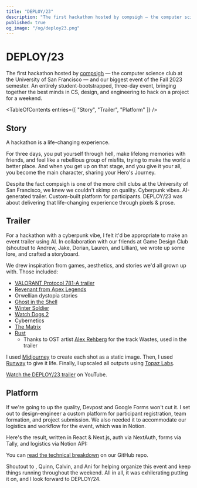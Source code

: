 ```yaml
---
title: "DEPLOY/23"
description: "The first hackathon hosted by compsigh — the computer science club at the University of San Francisco — and our biggest event of the Fall 2023 semester. An entirely student-bootstrapped, three-day event, bringing together the best minds in CS, design, and engineering to hack on a project for a weekend."
published: true
og_image: "/og/deploy23.png"
---
```


# DEPLOY/23

The first hackathon hosted by [compsigh](/projects/compsigh) — the computer science club at the University of San Francisco — and our biggest event of the Fall 2023 semester. An entirely student-bootstrapped, three-day event, bringing together the best minds in CS, design, and engineering to hack on a project for a weekend.

<TableOfContents
  entries={[
    "Story",
    "Trailer",
    "Platform"
  ]}
/>

<GalleryCard
  src="/assets/deploy-intro.gif"
/>

## Story

A hackathon is a life-changing experience.

For three days, you put yourself through hell, make lifelong memories with friends, and feel like a rebellious group of misfits, trying to make the world a better place. And when you get up on that stage, and you give it your all, you become the main character, sharing your Hero's Journey.

Despite the fact compsigh is one of the more chill clubs at the University of San Francisco, we knew we couldn't skimp on quality. Cyberpunk vibes. AI-generated trailer. Custom-built platform for participants. DEPLOY/23 was about delivering that life-changing experience through pixels & prose.

## Trailer

For a hackathon with a cyberpunk vibe, I felt it'd be appropriate to make an event trailer using AI. In collaboration with our friends at Game Design Club (shoutout to Andrew, Jake, Dorian, Lauren, and Lillian), we wrote up some lore, and crafted a storyboard.

<GalleryCard
  src="/assets/deploy-storyboard.jpg"
  alt="A picture of the DEPLOY/23 trailer storyboard, drawn out on a whiteboard"
/>

We drew inspiration from games, aesthetics, and stories we'd all grown up with. Those included:

- [VALORANT Protocol 781-A trailer](https://youtube.com/watch?v=h6i8lM3egvI)
- [Revenant from Apex Legends](https://youtube.com/watch?v=75szF5i41Bw)
- Orwellian dystopia stories
- [Ghost in the Shell](https://en.wikipedia.org/wiki/Ghost_in_the_Shell_(1995_film))
- [Winter Soldier](https://youtube.com/watch?v=2bWWBjKEiZA)
- [Watch Dogs 2](https://ubisoft.com/en-us/game/watch-dogs/watch-dogs-2)
- Cybernetics
- [The Matrix](https://en.wikipedia.org/wiki/The_Matrix)
- [Rust](https://rust.facepunch.com)
  - Thanks to OST artist [Alex Rehberg](https://alexrehberg.com) for the track Wastes, used in the trailer

I used [Midjourney](https://midjourney.com) to create each shot as a static image. Then, I used [Runway](https://runwayml.com) to give it life. Finally, I upscaled all outputs using [Topaz Labs](https://topazlabs.com).

[Watch the DEPLOY/23 trailer](https://youtube.com/watch?v=EepB7ZA1zNw) on YouTube.

## Platform

If we're going to up the quality, Devpost and Google Forms won't cut it. I set out to design-engineer a custom platform for participant registration, team formation, and project submission. We also needed it to accommodate our logistics and workflow for the event, which was in Notion.

Here's the result, written in React & Next.js, auth via NextAuth, forms via Tally, and logistics via Notion API:

<GalleryCard
  video={true}
  src="/assets/deploy-platform.mp4"
/>

<Spacer size={10} />

<GalleryCard
  src="/assets/deploy-platform-console.png"
  alt="A screenshot of the DEPLOY/23 Console, where participants can register, form their teams, and submit their projects"
/>

<Spacer size={10} />

<GalleryCard
  src="/assets/deploy-platform-submission.png"
  alt="A screenshot of the DEPLOY/23 project submission form"
/>

You can [read the technical breakdown](https://github.com/compsigh/deploy) on our GitHub repo.

Shoutout to <Mention name="Jet" avatar="/avatars/jet.jpeg" link="https://jetpham.com" />, Quinn, Calvin, and Ani for helping organize this event and keep things running throughout the weekend. All in all, it was exhilerating putting it on, and I look forward to DEPLOY/24.

<GalleryCard
  src="/assets/deploy-presenters.jpeg"
  alt="A picture of the DEPLOY/23 presenters on stage"
/>
